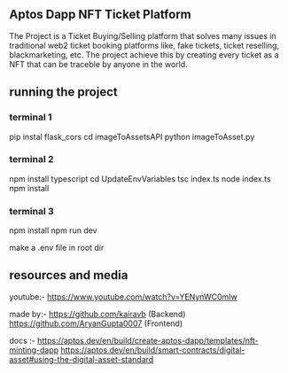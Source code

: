 ## Aptos Dapp NFT Ticket Platform

The Project is a Ticket Buying/Selling platform that solves many issues in traditional web2 ticket booking platforms
like, fake tickets, ticket reselling, blackmarketing, etc.
The project achieve this by creating every ticket as a NFT that can be traceble by anyone in the world.

## running the project

### terminal 1
pip instal flask_cors
cd imageToAssetsAPI
python imageToAsset.py

### terminal 2
npm install typescript
cd UpdateEnvVariables
tsc index.ts
node index.ts
npm install

### terminal 3
npm install
npm run dev

make a .env file in root dir

## resources and media

youtube:-
https://www.youtube.com/watch?v=YENynWC0mIw

made by:-
https://github.com/kairavb (Backend)
https://github.com/AryanGupta0007 (Frontend)

docs :-
https://aptos.dev/en/build/create-aptos-dapp/templates/nft-minting-dapp
https://aptos.dev/en/build/smart-contracts/digital-asset#using-the-digital-asset-standard
